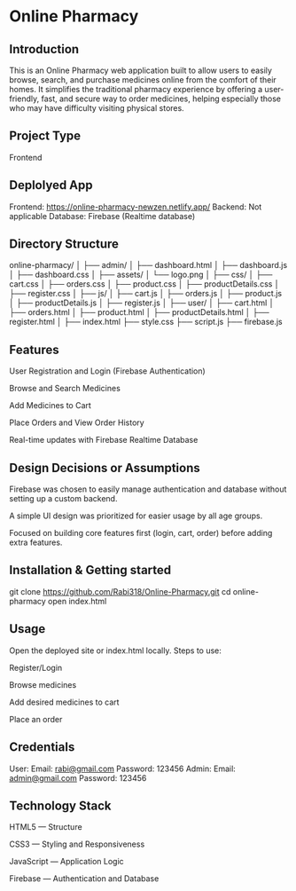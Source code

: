 # Online Pharmacy


## Introduction

This is an Online Pharmacy web application built to allow users to easily browse, search, and purchase medicines online from the comfort of their homes.
It simplifies the traditional pharmacy experience by offering a user-friendly, fast, and secure way to order medicines, helping especially those who may have difficulty visiting physical stores.


## Project Type

Frontend 


## Deplolyed App

Frontend: https://online-pharmacy-newzen.netlify.app/
Backend: Not applicable
Database: Firebase (Realtime database)

## Directory Structure


online-pharmacy/
│
├── admin/
│   ├── dashboard.html
│   ├── dashboard.js
│   ├── dashboard.css
│
├── assets/
│   └── logo.png
│
├── css/
│   ├── cart.css
│   ├── orders.css
│   ├── product.css
│   ├── productDetails.css
│   ├── register.css
│
├── js/
│   ├── cart.js
│   ├── orders.js
│   ├── product.js
│   ├── productDetails.js
│   ├── register.js
│
├── user/
│   ├── cart.html
│   ├── orders.html
│   ├── product.html
│   ├── productDetails.html
│   ├── register.html
│
├── index.html
├── style.css
├── script.js
├── firebase.js


## Features
User Registration and Login (Firebase Authentication)

Browse and Search Medicines

Add Medicines to Cart

Place Orders and View Order History

Real-time updates with Firebase Realtime Database


## Design Decisions or Assumptions
Firebase was chosen to easily manage authentication and database without setting up a custom backend.

A simple UI design was prioritized for easier usage by all age groups.

Focused on building core features first (login, cart, order) before adding extra features.

## Installation & Getting started
git clone https://github.com/Rabi318/Online-Pharmacy.git
cd online-pharmacy
open index.html

## Usage
Open the deployed site or index.html locally.
Steps to use:

Register/Login

Browse medicines

Add desired medicines to cart

Place an order

## Credentials
User:
Email: rabi@gmail.com
Password: 123456
Admin:
Email: admin@gmail.com
Password: 123456

## Technology Stack
HTML5 — Structure

CSS3 — Styling and Responsiveness

JavaScript — Application Logic

Firebase — Authentication and Database

